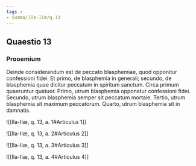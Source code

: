 ```yaml
---
tags : 
- Summa/IIa-IIæ/q.13
---
```


## Quaestio 13

### Prooemium

Deinde considerandum est de peccato blasphemiae, quod opponitur confessioni fidei. Et primo, de blasphemia in generali; secundo, de blasphemia quae dicitur peccatum in spiritum sanctum. Circa primum quaeruntur quatuor. Primo, utrum blasphemia opponatur confessioni fidei. Secundo, utrum blasphemia semper sit peccatum mortale. Tertio, utrum blasphemia sit maximum peccatorum. Quarto, utrum blasphemia sit in damnatis.

![[IIa-IIæ, q. 13, a. 1#Articulus 1]]

![[IIa-IIæ, q. 13, a. 2#Articulus 2]]

![[IIa-IIæ, q. 13, a. 3#Articulus 3]]

![[IIa-IIæ, q. 13, a. 4#Articulus 4]]

